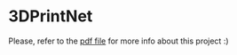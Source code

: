 # 3DPrintNet
 
Please, refer to the [pdf file](INFO6147_Project_Document.pdf) for more info about this project :)
